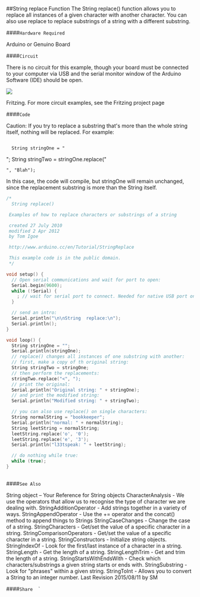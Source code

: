 ##String replace Function
The String replace() function allows you to replace all instances of a given character with another character. You can also use replace to replace substrings of a string with a different substring.


####`Hardware Required`

Arduino or Genuino Board  

####`Circuit`


There is no circuit for this example, though your board must be connected to your computer via USB and the serial monitor window of the Arduino Software (IDE) should be open.


![](img/Arduino_bb.png)

Fritzing. For more circuit examples, see the Fritzing project page 


####`Code`

Caution:
If you try to replace a substring that's more than the whole string itself, nothing will be replaced.  For example:

```

  String stringOne = "
```
";
  String stringTwo = stringOne.replace("
```
", "Blah");

```

In this case, the code will compile, but stringOne will remain unchanged, since the replacement substring is more than the String itself.




  
```c++
/*
  String replace()

 Examples of how to replace characters or substrings of a string

 created 27 July 2010
 modified 2 Apr 2012
 by Tom Igoe

 http://www.arduino.cc/en/Tutorial/StringReplace

 This example code is in the public domain.
 */

void setup() {
  // Open serial communications and wait for port to open:
  Serial.begin(9600);
  while (!Serial) {
    ; // wait for serial port to connect. Needed for native USB port only
  }

  // send an intro:
  Serial.println("\n\nString  replace:\n");
  Serial.println();
}

void loop() {
  String stringOne = "";
  Serial.println(stringOne);
  // replace() changes all instances of one substring with another:
  // first, make a copy of th original string:
  String stringTwo = stringOne;
  // then perform the replacements:
  stringTwo.replace("<", ");
  // print the original:
  Serial.println("Original string: " + stringOne);
  // and print the modified string:
  Serial.println("Modified string: " + stringTwo);

  // you can also use replace() on single characters:
  String normalString = "bookkeeper";
  Serial.println("normal: " + normalString);
  String leetString = normalString;
  leetString.replace('o', '0');
  leetString.replace('e', '3');
  Serial.println("l33tspeak: " + leetString);

  // do nothing while true:
  while (true);
}
  
```





####`See Also`

String object – Your Reference for String objects
CharacterAnalysis - We use the operators that allow us to recognise the type of character we are dealing with.
StringAdditionOperator - Add strings together in a variety of ways. 
StringAppendOperator - Use the += operator and the concat() method to append things to Strings
StringCaseChanges - Change the case of a string. 
StringCharacters - Get/set the value of a specific character in a string. 
StringComparisonOperators - Get/set the value of a specific character in a string. 
StringConstructors - Initialize string objects. 
StringIndexOf - Look for the first/last instance of a character in a string. 
StringLength - Get the length of a string. 
StringLengthTrim - Get and trim the length of a string. 
StringStartsWithEndsWith - Check which characters/substrings a given string starts or ends with. 
StringSubstring - Look for "phrases" within a given string. 
StringToInt - Allows you to convert a String to an integer number.
Last Revision 2015/08/11 by SM



				
				




  ####`Share`
`
`
`
